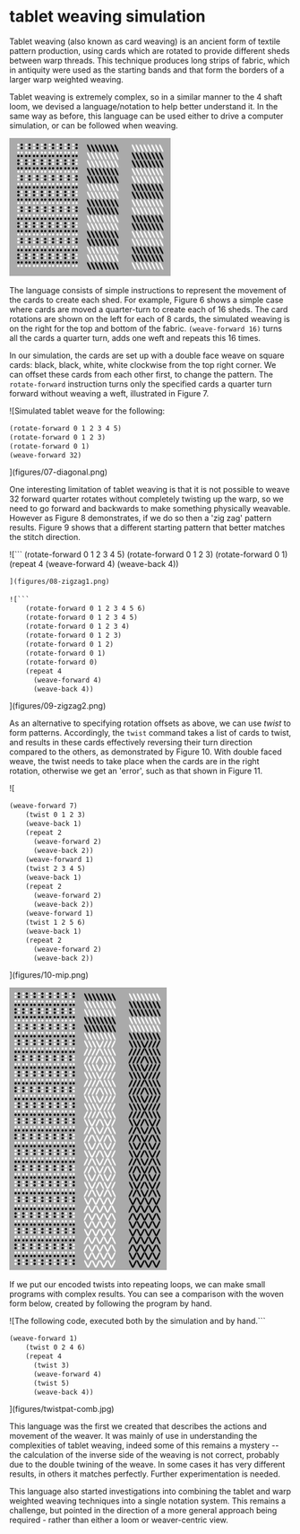 # tablet weaving simulation

Tablet weaving (also known as card weaving) is an ancient form of
textile pattern production, using cards which are rotated to provide
different sheds between warp threads. This technique produces long
strips of fabric, which in antiquity were used as the starting bands
and that form the borders of a larger warp weighted weaving.

Tablet weaving is extremely complex, so in a similar manner to the 4
shaft loom, we devised a language/notation to help better understand
it. In the same way as before, this language can be used either to
drive a computer simulation, or can be followed when weaving.

![Simulated tablet weave for the single instruction `(weave-forward 16)`.](figures/06-forward16.png)

The language consists of simple instructions to represent the movement
of the cards to create each shed. For example, Figure 6 shows a simple
case where cards are moved a quarter-turn to create each of 16
sheds. The card rotations are shown on the left for each of 8 cards,
the simulated weaving is on the right for the top and bottom of the
fabric. `(weave-forward 16)` turns all the cards a quarter turn, adds
one weft and repeats this 16 times.

In our simulation, the cards are set up with a double face weave on
square cards: black, black, white, white clockwise from the top right
corner. We can offset these cards from each other first, to change the
pattern. The `rotate-forward` instruction turns only the specified
cards a quarter turn forward without weaving a weft, illustrated in Figure 7.

![Simulated tablet weave for the following:
```
(rotate-forward 0 1 2 3 4 5)
(rotate-forward 0 1 2 3)
(rotate-forward 0 1)
(weave-forward 32)
```
](figures/07-diagonal.png)

One interesting limitation of tablet weaving is that it is not
possible to weave 32 forward quarter rotates without completely
twisting up the warp, so we need to go forward and backwards to make
something physically weavable. However as Figure 8 demonstrates, if we
do so then a 'zig zag' pattern results. Figure 9 shows that a
different starting pattern that better matches the stitch direction.

![```
    (rotate-forward 0 1 2 3 4 5)
    (rotate-forward 0 1 2 3)
    (rotate-forward 0 1)
    (repeat 4
      (weave-forward 4)
      (weave-back 4))
```
](figures/08-zigzag1.png)

![```
    (rotate-forward 0 1 2 3 4 5 6)
    (rotate-forward 0 1 2 3 4 5) 
    (rotate-forward 0 1 2 3 4)
    (rotate-forward 0 1 2 3)
    (rotate-forward 0 1 2)
    (rotate-forward 0 1)
    (rotate-forward 0)
    (repeat 4
      (weave-forward 4)
      (weave-back 4))
```
](figures/09-zigzag2.png)

As an alternative to specifying rotation offsets as above, we can use
*twist* to form patterns. Accordingly, the `twist` command takes a
list of cards to twist, and results in these cards effectively
reversing their turn direction compared to the others, as demonstrated
by Figure 10. With double faced weave, the twist needs to take place
when the cards are in the right rotation, otherwise we get an 'error',
such as that shown in Figure 11.


![
```
(weave-forward 7)
    (twist 0 1 2 3)
    (weave-back 1)
    (repeat 2
      (weave-forward 2)
      (weave-back 2))
    (weave-forward 1)
    (twist 2 3 4 5)
    (weave-back 1)
    (repeat 2
      (weave-forward 2)
      (weave-back 2))
    (weave-forward 1)
    (twist 1 2 5 6)
    (weave-back 1)
    (repeat 2
      (weave-forward 2)
      (weave-back 2))
```
](figures/10-mip.png)

![Following same instructions as in Fig. 10, but where the first `(weave-forward 7)` is changed to `(weave-forward 6)` showing very different results.](figures/11-miperror.png)

If we put our encoded twists into repeating loops, we can make small
programs with complex results. You can see a comparison with the woven
form below, created by following the program by hand.
	  
![The following code, executed both by the simulation and by hand.```
```
(weave-forward 1)
    (twist 0 2 4 6)
    (repeat 4
      (twist 3)
      (weave-forward 4)
      (twist 5)
      (weave-back 4))
```
](figures/twistpat-comb.jpg)
   
This language was the first we created that describes the actions and
movement of the weaver. It was mainly of use in understanding the
complexities of tablet weaving, indeed some of this remains a mystery
-- the calculation of the inverse side of the weaving is not correct,
probably due to the double twining of the weave. In some cases it has
very different results, in others it matches perfectly. Further
experimentation is needed.

This language also started investigations into combining the tablet
and warp weighted weaving techniques into a single notation
system. This remains a challenge, but pointed in the direction of a
more general approach being required - rather than either a loom
or weaver-centric view.
